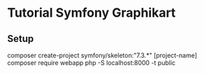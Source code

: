 # Tutorial Symfony Graphikart

## Setup

composer create-project symfony/skeleton:"7.3.\*" [project-name]
composer require webapp
php -S localhost:8000 -t public
